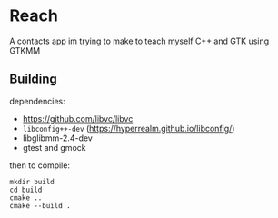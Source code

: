 # Reach

A contacts app im trying to make to teach myself C++ and GTK using GTKMM

## Building

dependencies:
- https://github.com/libvc/libvc
- `libconfig++-dev` (https://hyperrealm.github.io/libconfig/)
- libglibmm-2.4-dev
- gtest and gmock



then to compile:
```
mkdir build
cd build
cmake ..
cmake --build .
```

